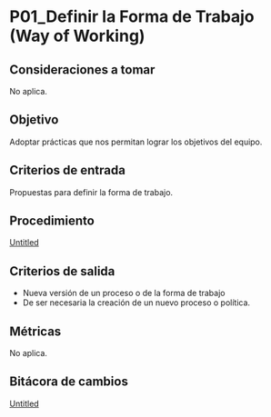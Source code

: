 # P01_Definir la Forma de Trabajo (Way of Working)

## Consideraciones a tomar[](https://ace-software-development.github.io/Manual-de-Operaciones/docs/BlackJack/Procesos/P01_Definici%C3%B3n%20de%20la%20Forma%20de%20Trabajo#consideraciones-a-tomar)

No aplica.

## Objetivo[](https://ace-software-development.github.io/Manual-de-Operaciones/docs/BlackJack/Procesos/P01_Definici%C3%B3n%20de%20la%20Forma%20de%20Trabajo#objetivo)

Adoptar prácticas que nos permitan lograr los objetivos del equipo.

## Criterios de entrada[](https://ace-software-development.github.io/Manual-de-Operaciones/docs/BlackJack/Procesos/P01_Definici%C3%B3n%20de%20la%20Forma%20de%20Trabajo#criterios-de-entrada)

Propuestas para definir la forma de trabajo.

## Procedimiento[](https://ace-software-development.github.io/Manual-de-Operaciones/docs/BlackJack/Procesos/P01_Definici%C3%B3n%20de%20la%20Forma%20de%20Trabajo#procedimiento)

[Untitled](P01_Definir%20la%20Forma%20de%20Trabajo%20(Way%20of%20Working)%201a26647e0c134b95b2c42c228eb813c5/Untitled%20Database%20c64b658d89544a4586e5ed0fa26120e7.csv)

## Criterios de salida[](https://ace-software-development.github.io/Manual-de-Operaciones/docs/BlackJack/Procesos/P01_Definici%C3%B3n%20de%20la%20Forma%20de%20Trabajo#criterios-de-salida)

- Nueva versión de un proceso o de la forma de trabajo
- De ser necesaria la creación de un nuevo proceso o política.

## Métricas[](https://ace-software-development.github.io/Manual-de-Operaciones/docs/BlackJack/Procesos/P01_Definici%C3%B3n%20de%20la%20Forma%20de%20Trabajo#m%C3%A9tricas)

No aplica.

## Bitácora de cambios

[Untitled](P01_Definir%20la%20Forma%20de%20Trabajo%20(Way%20of%20Working)%201a26647e0c134b95b2c42c228eb813c5/Untitled%20Database%20e5612b1862514645bf2e523d6a74f1a5.csv)